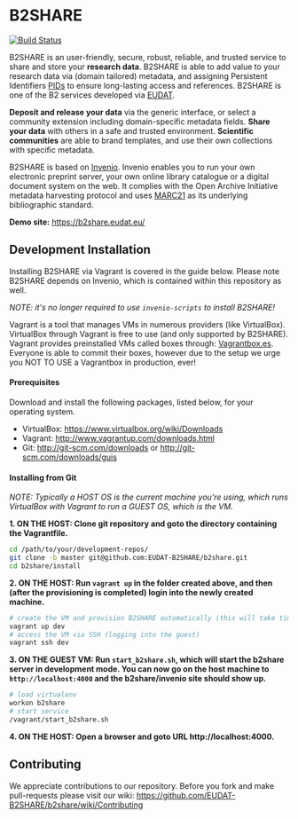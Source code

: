 B2SHARE
=======

[![Build Status](https://travis-ci.org/EUDAT-B2SHARE/b2share.svg?branch=master)](https://travis-ci.org/EUDAT-B2SHARE/b2share)

B2SHARE is an user-friendly, secure, robust, reliable, and trusted service to share and store your **research data**. B2SHARE is able to add value to your research data via (domain tailored) metadata, and assigning Persistent Identifiers [PIDs](http://www.pidconsortium.eu/) to ensure long-lasting access and references. B2SHARE is one of the B2 services developed via [EUDAT](http://www.eudat.eu/).

**Deposit and release your data** via the generic interface, or select a community extension including domain-specific metadata fields. **Share your data** with others in a safe and trusted environment. **Scientific communities** are able to brand templates, and use their own collections with specific metadata.

B2SHARE is based on [Invenio](http://invenio-software.org/). Invenio enables you to run your own electronic preprint server, your own online library catalogue or a digital document system on the web. It complies with the Open Archive Initiative metadata harvesting protocol and uses [MARC21](http://www.loc.gov/marc/) as its underlying bibliographic standard.

**Demo site:** https://b2share.eudat.eu/

## Development Installation

Installing B2SHARE via Vagrant is covered in the guide below. Please note B2SHARE depends on Invenio, which is contained within this repository as well.

*NOTE: it's no longer required to use `invenio-scripts` to install B2SHARE!*

Vagrant is a tool that manages VMs in numerous providers (like VirtualBox). VirtualBox through Vagrant is free to use (and only supported by B2SHARE). Vagrant provides preinstalled VMs called boxes through: [Vagrantbox.es](http://www.vagrantbox.es/). Everyone is able to commit their boxes, however due to the setup we urge you NOT TO USE a Vagrantbox in production, ever!

#### Prerequisites

Download and install the following packages, listed below, for your operating system.

* VirtualBox: https://www.virtualbox.org/wiki/Downloads
* Vagrant: http://www.vagrantup.com/downloads.html
* Git: http://git-scm.com/downloads or http://git-scm.com/downloads/guis

#### Installing from Git

*NOTE: Typically a HOST OS is the current machine you're using, which runs VirtualBox with Vagrant to run a GUEST OS, which is the VM.*

**1. ON THE HOST: Clone git repository and goto the directory containing the Vagrantfile.**

```bash
cd /path/to/your/development-repos/
git clone -b master git@github.com:EUDAT-B2SHARE/b2share.git
cd b2share/install
```

**2. ON THE HOST: Run `vagrant up` in the folder created above, and then (after the provisioning is completed) login into the newly created machine.**

```bash
# create the VM and provision B2SHARE automatically (this will take time)
vagrant up dev
# access the VM via SSH (logging into the guest)
vagrant ssh dev
```

**3. ON THE GUEST VM: Run `start_b2share.sh`, which will start the b2share server in development mode. You can now go on the host machine to `http://localhost:4000` and the b2share/invenio site should show up.**

```bash
# load virtualenv
workon b2share
# start service
/vagrant/start_b2share.sh
```

**4. ON THE HOST: Open a browser and goto URL http://localhost:4000.**

## Contributing

We appreciate contributions to our repository. Before you fork and make pull-requests please visit our wiki: https://github.com/EUDAT-B2SHARE/b2share/wiki/Contributing

